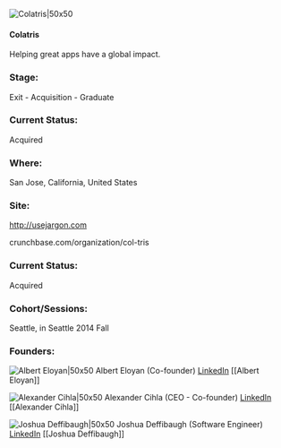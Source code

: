 

![Colatris|50x50](http://s3.amazonaws.com/ts-accel-connect-uploads/images/image_files/53d7337db5e11e5a8f00000d/original/tower-logo.png)

#### Colatris
Helping great apps have a global impact.

### Stage: 
Exit - Acquisition - Graduate 

### Current Status: 
Acquired

### Where:
San Jose, California, United States

### Site:
http://usejargon.com



crunchbase.com/organization/col-tris

### Current Status: 
Acquired

### Cohort/Sessions: 
Seattle, in Seattle 2014 Fall

### Founders: 

![Albert Eloyan|50x50](http://s3.amazonaws.com/ts-accel-connect-uploads/images/image_files/545020e77d410123fd000001/original/headshot_ae_300.jpg) Albert Eloyan (Co-founder) [LinkedIn](https://linkedin.com/in/alberteloyan) [[Albert Eloyan]]

![Alexander Cihla|50x50](https://apimg.techstars.com/connect/images/image_files/543c3ae82fd33cf928000001/original/fbprofcropped.png) Alexander Cihla (CEO - Co-founder) [LinkedIn](https://linkedin.com/in/ajcihla) [[Alexander Cihla]]

![Joshua Deffibaugh|50x50](https://apimg.techstars.com/connect/images/image_files/53e26e90b486c23ca9000001/original/eEeU3Jun_400x400.jpeg) Joshua Deffibaugh (Software Engineer) [LinkedIn](https://linkedin.com/in/jophde) [[Joshua Deffibaugh]]


